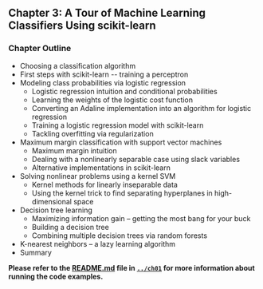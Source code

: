 ##  Chapter 3: A Tour of Machine Learning Classifiers Using scikit-learn

### Chapter Outline

- Choosing a classification algorithm
- First steps with scikit-learn -- training a perceptron
- Modeling class probabilities via logistic regression
  - Logistic regression intuition and conditional probabilities
  - Learning the weights of the logistic cost function
  - Converting an Adaline implementation into an algorithm for logistic regression
  - Training a logistic regression model with scikit-learn
  - Tackling overfitting via regularization
- Maximum margin classification with support vector machines
  - Maximum margin intuition
  - Dealing with a nonlinearly separable case using slack variables
  - Alternative implementations in scikit-learn
- Solving nonlinear problems using a kernel SVM
  - Kernel methods for linearly inseparable data
  - Using the kernel trick to find separating hyperplanes in high-dimensional space 
- Decision tree learning
  - Maximizing information gain – getting the most bang for your buck
  - Building a decision tree
  - Combining multiple decision trees via random forests
- K-nearest neighbors – a lazy learning algorithm
- Summary

**Please refer to the [README.md](Theory/ML%20with%20PyTorch%20and%20Sklearn/ch01/README.md) file in [`../ch01`](../ch01) for more information about running the code examples.**

